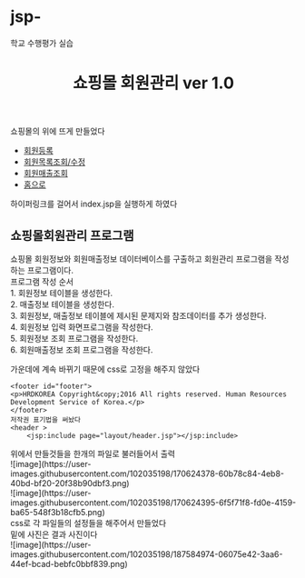 # jsp-
학교 수행평가 실습

<header id="header">
	<h1>쇼핑몰 회원관리 ver 1.0</h1>
</header>
쇼핑몰의 위에 뜨게 만들었다
<nav id="nav">
	<ul>
		<li><a href="#">회원등록</a></li>
		<li><a href="#">회원목록조회/수정</a></li>
		<li><a href="#">회원매출조회</a></li>
		<li><a href="index.jsp">홈으로</a></li>
	</ul>
	</nav>
  하이퍼링크를 걸어서 index.jsp을 실행하게 하였다
  
 <section class="section">
	<h2>쇼핑몰회원관리 프로그램</h2>
	<p>
	쇼핑몰 회원정보와 회원매출정보 데이터베이스를 구출하고 회원관리 프로그램을 작성하는 프로그램이다.<Br>
	프로그램 작성 순서<Br>
	1. 회원정보 테이블을 생성한다.<Br>
	2. 매출정보 테이블을 생성한다.<Br>
	3. 회원정보, 매출정보 테이블에 제시된 문제지와 참조데이터를 추가 생성한다.<Br>
	4. 회원정보 입력 화면프로그램을 작성한다.<Br>
	5. 회원정보 조회 프로그램을 작성한다.<Br>
	6. 회원매출정보 조회 프로그램을 작성한다.<Br>
	</p>	
	</section>
   가운데에 계속 바뀌기 때문에 css로 고정을 해주지 않았다<br>
    
    <footer id="footer">
	<p>HRDKOREA Copyright&copy;2016 All rights reserved. Human Resources Development Service of Korea.</p>
	</footer>
    저작권 표기법을 써놨다
    <header >
	    <jsp:include page="layout/header.jsp"></jsp:include>
</header>
<nav><jsp:include page="layout/nav.jsp"></jsp:include></nav>
<section><jsp:include page="layout/section.jsp"></jsp:include></section>
<footer><jsp:include page="layout/footer.jsp"></jsp:include></footer>
위에서 만들것들을 한개의 파일로 불러들어서 출력<br>
![image](https://user-images.githubusercontent.com/102035198/170624378-60b78c84-4eb8-40bd-bf20-20f38b90dbf3.png)<br>
![image](https://user-images.githubusercontent.com/102035198/170624395-6f5f71f8-fd0e-4159-ba65-548f3b18cfb5.png)<br>
css로 각 파일들의 설정들을 해주어서 만들었다 <br>
밑에 사진은 결과 사진이다<br>
![image](https://user-images.githubusercontent.com/102035198/187584974-06075e42-3aa6-44ef-bcad-bebfc0bbf839.png)<br>

		


